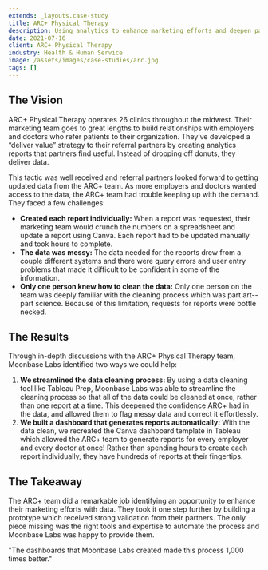```yaml
---
extends: _layouts.case-study
title: ARC+ Physical Therapy
description: Using analytics to enhance marketing efforts and deepen partnerships.
date: 2021-07-16
client: ARC+ Physical Therapy
industry: Health & Human Service
image: /assets/images/case-studies/arc.jpg
tags: []
---
```


## The Vision

ARC+ Physical Therapy operates 26 clinics throughout the midwest. Their marketing team goes to great lengths to build relationships with employers and doctors who refer patients to their organization. They’ve developed a “deliver value” strategy to their referral partners by creating analytics reports that partners find useful. Instead of dropping off donuts, they deliver data.

This tactic was well received and referral partners looked forward to getting updated data from the ARC+ team. As more employers and doctors wanted access to the data, the ARC+ team had trouble keeping up with the demand. They faced a few challenges:

* **Created each report individually:** When a report was requested, their marketing team would crunch the numbers on a spreadsheet and update a report using Canva. Each report had to be updated manually and took hours to complete.
* **The data was messy:** The data needed for the reports drew from a couple different systems and there were query errors and user entry problems that made it difficult to be confident in some of the information.
* **Only one person knew how to clean the data:** Only one person on the team was deeply familiar with the cleaning process which was part art--part science. Because of this limitation, requests for reports were bottle necked.

## The Results

Through in-depth discussions with the ARC+ Physical Therapy team, Moonbase Labs identified two ways we could help:

1. **We streamlined the data cleaning process:** By using a data cleaning tool like Tableau Prep, Moonbase Labs was able to streamline the cleaning process so that all of the data could be cleaned at once, rather than one report at a time. This deepened the confidence ARC+ had in the data, and allowed them to flag messy data and correct it effortlessly.
2. **We built a dashboard that generates reports automatically:** With the data clean, we recreated the Canva dashboard template in Tableau which allowed the ARC+ team to generate reports for every employer and every doctor at once! Rather than spending hours to create each report individually, they have hundreds of reports at their fingertips.

## The Takeaway

The ARC+ team did a remarkable job identifying an opportunity to enhance their marketing efforts with data. They took it one step further by building a prototype which received strong validation from their partners. The only piece missing was the right tools and expertise to automate the process and Moonbase Labs was happy to provide them.

<x-blockquote credit="Ben Peterson, COO ARC+ Physical Therapy">
"The dashboards that Moonbase Labs created made this process 1,000 times better."
</x-blockquote>
